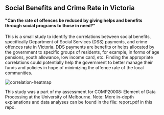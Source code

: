 ## Social Benefits and Crime Rate in Victoria

#### "Can the rate of offences be reduced by giving helps and benefits through social programs to those in need?"

This is a small study to identify the correlations between social benefits, specifically Department of Social Services (DSS) payments, and crime offences rate in Victoria. DDS payments are benefits or helps allocated by the government to specific groups of residents, for example, in forms of age pensions, youth allowance, low income card, etc. Finding the appropriate correlations could potentially help the government to better manage their funds and policies in hope of minimizing the offence rate of the local communities.

![correlation-heatmap](https://raw.githubusercontent.com/nickangmc/social-benefits-vs-crime-rate/master/Visualizations/correlation-heatmap-between-social-benefits-and-crime.png)

This study was a part of my assessment for COMP20008: Element of Data Processing at the University of Melbourne. Note: More in-depth explanations and data analyses can be found in the file: report.pdf in this repo. 
